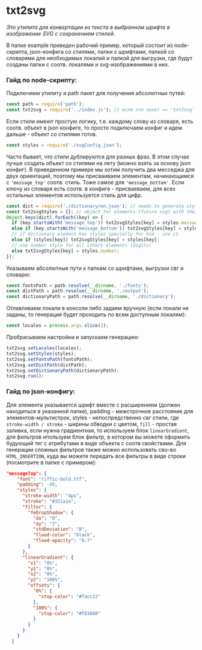 # txt2svg
_Это утилита для конвертации из текста в выбранном шрифте в изображение SVG с сохранением стилей._

В папке example приведен рабочий пример, который состоит из node-скрипта, json-конфига со стилями,
папки с шрифтами, папкой со словарями для необходимых локалей и папкой для выгрузки, где будут созданы
папки с соотв. локалями и svg-изображениями в них.

### Гайд по node-скрипту:

Подключяем утилиту и path пакет для получения абсолютных путей:
```javascript
const path = require('path');
const txt2svg = require('../index.js'); // если это пакет => 'txt2svg'
```

Если стили имеют простую логику, т.е. каждому слову из словаря,
есть соотв. объект в json конфиге, то просто подключаем конфиг и идем дальше -
объект со стилями готов.
```javascript
const styles = require('./svgConfig.json');
```
    
Часто бывает, что стили дублируются для разных фраз.
В этом случае лучше создать объект со стилями на лету (можно взять за основу json конфиг).
В приведенном примере мы хотим получить два месседжа для двух ориентаций, поэтому
 мы присваиваем элементам, начинающимся с `'message_top'` соотв. стиль. Тоже самое для
 `'message_bottom'`. Если ключу из словаря есть соотв. в конфиге - присваеваем,
 для всех остальных элементов используется стиль для цифр.
```javascript
const dict = require('./dictionary/en.json'); // needs to generate style object on fly
const txt2svgStyles = {}; // object for elements (future svg) with their styles
Object.keys(dict).forEach((key) => {
  if (key.startsWith('message_top')) txt2svgStyles[key] = styles.messageTop;
  else if (key.startsWith('message_bottom')) txt2svgStyles[key] = styles.messageBottom;
  // if dictionary element has styles specially for him - use it
  else if (styles[key]) txt2svgStyles[key] = styles[key];
  // use number style for all others elements (digits)
  else txt2svgStyles[key] = styles.number;
});
```

Указываем абсолютные пути к папкам со шрифтами, выгрузки свг и словарю:
```javascript
const fontsPath = path.resolve(__dirname, './fonts');
const distPath = path.resolve(__dirname, './output');
const dictionaryPath = path.resolve(__dirname, './dictionary');
```

Отлавливаем локали в консоли либо задаем вручную
(если локали не заданы, то генерация будет проходить по всем доступным локалям):
```javascript
const locales = process.argv.slice(2);
```

Пробрасываем настройки и запускаем генерацию:
```javascript
txt2svg.setLocales(locales);
txt2svg.setStyles(styles);
txt2svg.setFontsPath(fontsPath);
txt2svg.setDistPath(distPath);
txt2svg.setDictionaryPath(dictionaryPath);
txt2svg.run();
```

### Гайд по json-конфигу:

Для элемента указывается шрифт вместе с расширением (должен находиться в указанной папке),
padding - межстрочное расстояние для элементов-мультистрок, styles - непоспредственно свг стили,
где `stroke-width / stroke` - ширины обводки с цветом, `fill` - простая заливка, если нужна градиентная,
то используем блок `linearGradient`, для фильтров ипользуем блок фильтр, в котором вы можете
оформить будующий тег с атрибутами в виде объекта с соотв свойствами. Для генерации
сложных фильтров также можно использовать сво-во `HTML_INSERTION`,
куда вы можете передать все фильтры в виде строки (посмотрите в папке с примером):

```json
"messageTop": {
    "font": "riffic-bold.ttf",
    "padding": -40,
    "styles": {
      "stroke-width": "4px",
      "stroke": "#321a1e",
      "filter": {
        "feDropShadow": {
          "dx": "0",
          "dy": "7",
          "stdDeviation": "0",
          "flood-color": "black",
          "flood-opacity": "0.7"
        }
      },
      "linearGradient": {
        "x1": "0%",
        "y1": "0%",
        "x2": "0%",
        "y2": "100%",
        "offsets": {
          "0%": {
            "stop-color": "#facc22"
          },
          "100%": {
            "stop-color": "#f83600"
          }
        }
      }
    }
  }
```
